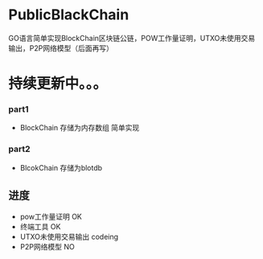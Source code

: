 # PublicBlackChain
GO语言简单实现BlockChain区块链公链，POW工作量证明，UTXO未使用交易输出，P2P网络模型（后面再写）
# 持续更新中。。。
### part1 
* BlockChain 存储为内存数组 简单实现
### part2
* BlcokChain 存储为blotdb

## 进度
* pow工作量证明          OK
* 终端工具                OK
* UTXO未使用交易输出        codeing
* P2P网络模型             NO
